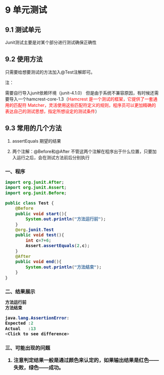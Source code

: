 # 9 单元测试

## 9.1 测试单元
Junit测试主要是对某个部分进行测试确保正确性

## 9.2 使用方法

只需要给想要测试的方法加入@Test注解即可。

注：
   
   需要自行导入junit依赖环境（junit-4.1.0）
   但是由于系统不兼容原因，有时候还需要导入一个hamcrest-core-1.3（<font color=red>Hamcrest 是一个测试的框架，它提供了一套通用的匹配符 Matcher，灵活使用这些匹配符定义的规则，程序员可以更加精确的表达自己的测试思想，指定所想设定的测试条件</font>）

## 9.3 常用的几个方法

1. assertEquals  期望的结果

2. 两个注解：@Before和@After 
    不管这两个注解在程序出于什么位置，只要加入运行之后，会在测试方法前后分别执行

<h3>一、程序

```java
import org.junit.After;
import org.junit.Assert;
import org.junit.Before;

public class Test {
    @Before
    public void start(){
        System.out.println("方法运行前");
    }
    @org.junit.Test
    public void test(){
        int c=7+6;
        Assert.assertEquals(2,c);
    }
    @After
    public void end(){
        System.out.println("方法结束");
    }
}
```

<h3>二、结果展示

```java
方法运行前
方法结束

java.lang.AssertionError: 
Expected :2
Actual   :13
<Click to see difference>


```

<h3>三、可能出现的问题

1. 注意判定结果一般是通过颜色来认定的，如果输出结果是红色——失败，绿色——成功。
   